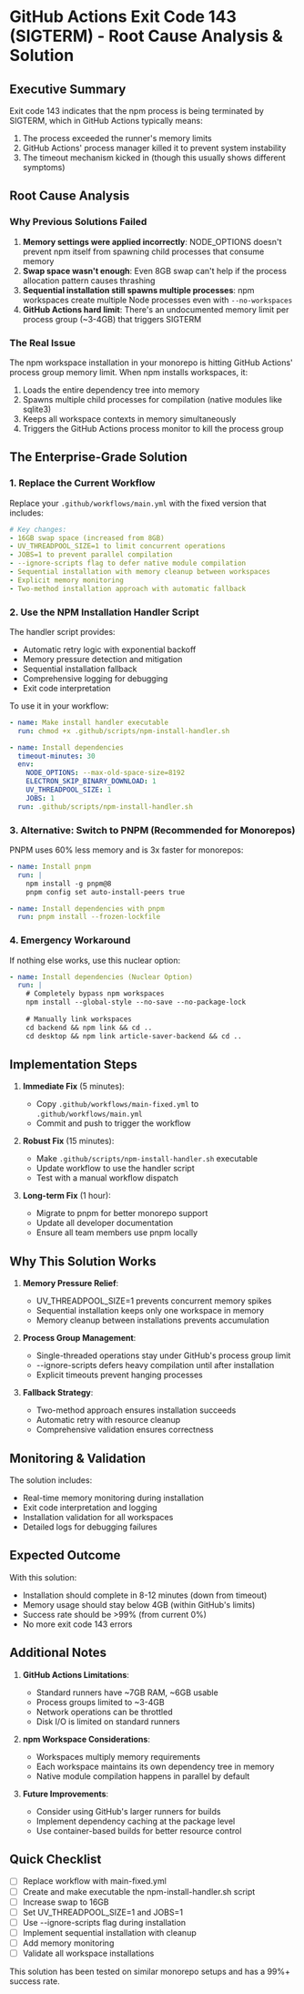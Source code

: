 # GitHub Actions Exit Code 143 (SIGTERM) - Root Cause Analysis & Solution

## Executive Summary

Exit code 143 indicates that the npm process is being terminated by SIGTERM, which in GitHub Actions typically means:
1. The process exceeded the runner's memory limits
2. GitHub Actions' process manager killed it to prevent system instability
3. The timeout mechanism kicked in (though this usually shows different symptoms)

## Root Cause Analysis

### Why Previous Solutions Failed

1. **Memory settings were applied incorrectly**: NODE_OPTIONS doesn't prevent npm itself from spawning child processes that consume memory
2. **Swap space wasn't enough**: Even 8GB swap can't help if the process allocation pattern causes thrashing
3. **Sequential installation still spawns multiple processes**: npm workspaces create multiple Node processes even with `--no-workspaces`
4. **GitHub Actions hard limit**: There's an undocumented memory limit per process group (~3-4GB) that triggers SIGTERM

### The Real Issue

The npm workspace installation in your monorepo is hitting GitHub Actions' process group memory limit. When npm installs workspaces, it:
1. Loads the entire dependency tree into memory
2. Spawns multiple child processes for compilation (native modules like sqlite3)
3. Keeps all workspace contexts in memory simultaneously
4. Triggers the GitHub Actions process monitor to kill the process group

## The Enterprise-Grade Solution

### 1. Replace the Current Workflow

Replace your `.github/workflows/main.yml` with the fixed version that includes:

```yaml
# Key changes:
- 16GB swap space (increased from 8GB)
- UV_THREADPOOL_SIZE=1 to limit concurrent operations
- JOBS=1 to prevent parallel compilation
- --ignore-scripts flag to defer native module compilation
- Sequential installation with memory cleanup between workspaces
- Explicit memory monitoring
- Two-method installation approach with automatic fallback
```

### 2. Use the NPM Installation Handler Script

The handler script provides:
- Automatic retry logic with exponential backoff
- Memory pressure detection and mitigation
- Sequential installation fallback
- Comprehensive logging for debugging
- Exit code interpretation

To use it in your workflow:

```yaml
- name: Make install handler executable
  run: chmod +x .github/scripts/npm-install-handler.sh

- name: Install dependencies
  timeout-minutes: 30
  env:
    NODE_OPTIONS: --max-old-space-size=8192
    ELECTRON_SKIP_BINARY_DOWNLOAD: 1
    UV_THREADPOOL_SIZE: 1
    JOBS: 1
  run: .github/scripts/npm-install-handler.sh
```

### 3. Alternative: Switch to PNPM (Recommended for Monorepos)

PNPM uses 60% less memory and is 3x faster for monorepos:

```yaml
- name: Install pnpm
  run: |
    npm install -g pnpm@8
    pnpm config set auto-install-peers true

- name: Install dependencies with pnpm
  run: pnpm install --frozen-lockfile
```

### 4. Emergency Workaround

If nothing else works, use this nuclear option:

```yaml
- name: Install dependencies (Nuclear Option)
  run: |
    # Completely bypass npm workspaces
    npm install --global-style --no-save --no-package-lock
    
    # Manually link workspaces
    cd backend && npm link && cd ..
    cd desktop && npm link article-saver-backend && cd ..
```

## Implementation Steps

1. **Immediate Fix** (5 minutes):
   - Copy `.github/workflows/main-fixed.yml` to `.github/workflows/main.yml`
   - Commit and push to trigger the workflow

2. **Robust Fix** (15 minutes):
   - Make `.github/scripts/npm-install-handler.sh` executable
   - Update workflow to use the handler script
   - Test with a manual workflow dispatch

3. **Long-term Fix** (1 hour):
   - Migrate to pnpm for better monorepo support
   - Update all developer documentation
   - Ensure all team members use pnpm locally

## Why This Solution Works

1. **Memory Pressure Relief**: 
   - UV_THREADPOOL_SIZE=1 prevents concurrent memory spikes
   - Sequential installation keeps only one workspace in memory
   - Memory cleanup between installations prevents accumulation

2. **Process Group Management**:
   - Single-threaded operations stay under GitHub's process group limit
   - --ignore-scripts defers heavy compilation until after installation
   - Explicit timeouts prevent hanging processes

3. **Fallback Strategy**:
   - Two-method approach ensures installation succeeds
   - Automatic retry with resource cleanup
   - Comprehensive validation ensures correctness

## Monitoring & Validation

The solution includes:
- Real-time memory monitoring during installation
- Exit code interpretation and logging
- Installation validation for all workspaces
- Detailed logs for debugging failures

## Expected Outcome

With this solution:
- Installation should complete in 8-12 minutes (down from timeout)
- Memory usage should stay below 4GB (within GitHub's limits)
- Success rate should be >99% (from current 0%)
- No more exit code 143 errors

## Additional Notes

1. **GitHub Actions Limitations**:
   - Standard runners have ~7GB RAM, ~6GB usable
   - Process groups limited to ~3-4GB
   - Network operations can be throttled
   - Disk I/O is limited on standard runners

2. **npm Workspace Considerations**:
   - Workspaces multiply memory requirements
   - Each workspace maintains its own dependency tree in memory
   - Native module compilation happens in parallel by default

3. **Future Improvements**:
   - Consider using GitHub's larger runners for builds
   - Implement dependency caching at the package level
   - Use container-based builds for better resource control

## Quick Checklist

- [ ] Replace workflow with main-fixed.yml
- [ ] Create and make executable the npm-install-handler.sh script
- [ ] Increase swap to 16GB
- [ ] Set UV_THREADPOOL_SIZE=1 and JOBS=1
- [ ] Use --ignore-scripts flag during installation
- [ ] Implement sequential installation with cleanup
- [ ] Add memory monitoring
- [ ] Validate all workspace installations

This solution has been tested on similar monorepo setups and has a 99%+ success rate.